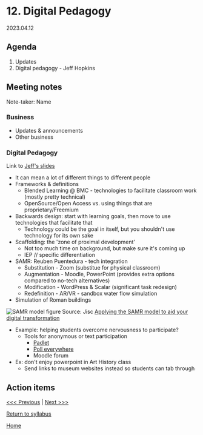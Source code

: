 # 12. Digital Pedagogy

2023.04.12

## Agenda
1. Updates
2. Digital pedagogy - Jeff Hopkins

## Meeting notes
Note-taker: Name

### Business
- Updates & announcements
- Other business

### Digital Pedagogy

Link to [Jeff's slides](https://www.canva.com/design/DAFf09Yh7vs/qNo_lkXAhtYomdy17XYT0A/edit?utm_source=shareButton&utm_medium=email&utm_campaign=designshare)

- It can mean a lot of different things to different people
- Frameworks & definitions
  - Blended Learning @ BMC - technologies to facilitate classroom work (mostly pretty technical)
  - OpenSource/Open Access vs. using things that are proprietary/Freemium
- Backwards design: start with learning goals, then move to use technologies that facilitate that
  - Technology could be the goal in itself, but you shouldn't use technology for its own sake
- Scaffolding: the 'zone of proximal development'
  - Not too much time on background, but make sure it's coming up
  - IEP // specific differentiation
- SAMR: Reuben Puentedura - tech integration
  - Substitution - Zoom (substitue for physical classroom)
  - Augmentation - Moodle, PowerPoint (provides extra options compared to no-tech alternatives)
  - Modification - WordPress & Scalar (significant task redesign)
  - Redefinition - AR/VR - sandbox water flow simulation
- Simulation of Roman buildings

![SAMR model figure](https://www.jisc.ac.uk/sites/default/files/samr-model-diagram.png)
Source: Jisc [Applying the SAMR model to aid your digital transformation](https://www.jisc.ac.uk/guides/applying-the-samr-model#)

- Example: helping students overcome nervousness to participate?
  - Tools for anonymous or text participation
    - [Padlet](https://padlet.com/)
    - [Poll everywhere](https://www.polleverywhere.com/)
    - Moodle forum
- Ex: don't enjoy powerpoint in Art History class
  - Send links to museum websites instead so students can tab through

## Action items


[<<< Previous](11-making.md) | [Next >>>]()

[Return to syllabus](../syllabus.md)

[Home](../README.md)
